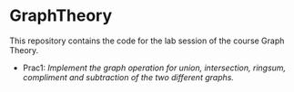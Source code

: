 # GraphTheory

This repository contains the code for the lab session of the course Graph Theory.

* Prac1: _Implement the graph operation for union, intersection, ringsum, compliment and subtraction of the two different graphs._
